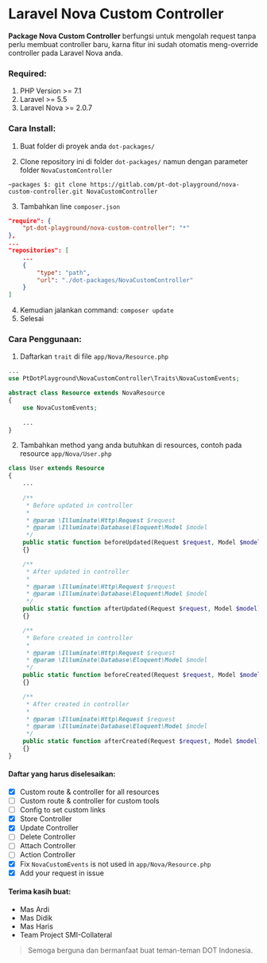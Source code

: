 # Laravel Nova Custom Controller

**Package Nova Custom Controller** berfungsi untuk mengolah request tanpa perlu membuat controller baru, karna fitur ini sudah otomatis meng-override controller pada Laravel Nova anda.

### Required:

1. PHP Version >= 7.1
2. Laravel >= 5.5
3. Laravel Nova >= 2.0.7

### Cara Install:

1. Buat folder di proyek anda `dot-packages/`

2. Clone repository ini di folder `dot-packages/` namun dengan parameter folder `NovaCustomController`

```
~packages $: git clone https://gitlab.com/pt-dot-playground/nova-custom-controller.git NovaCustomController
```

3. Tambahkan line `composer.json`

```json
"require": {
    "pt-dot-playground/nova-custom-controller": "*"
},
...
"repositories": [
    ...
    {
        "type": "path",
        "url": "./dot-packages/NovaCustomController"
    }
]
```

4. Kemudian jalankan command: `composer update`
5. Selesai

### Cara Penggunaan:

1. Daftarkan `trait` di file `app/Nova/Resource.php`

```php
...
use PtDotPlayground\NovaCustomController\Traits\NovaCustomEvents;

abstract class Resource extends NovaResource
{
    use NovaCustomEvents;
    
    ...
}
```

2. Tambahkan method yang anda butuhkan di resources, contoh pada resource `app/Nova/User.php`

```php
class User extends Resource
{
    ...
    
    /**
     * Before updated in controller
     *
     * @param \Illuminate\Http\Request $request
     * @param \Illuminate\Database\Eloquent\Model $model
     */
    public static function beforeUpdated(Request $request, Model $model)
    {}

    /**
     * After updated in controller
     *
     * @param \Illuminate\Http\Request $request
     * @param \Illuminate\Database\Eloquent\Model $model
     */
    public static function afterUpdated(Request $request, Model $model)
    {}

    /**
     * Before created in controller
     *
     * @param \Illuminate\Http\Request $request
     * @param \Illuminate\Database\Eloquent\Model $model
     */
    public static function beforeCreated(Request $request, Model $model)
    {}

    /**
     * After created in controller
     *
     * @param \Illuminate\Http\Request $request
     * @param \Illuminate\Database\Eloquent\Model $model
     */
    public static function afterCreated(Request $request, Model $model)
    {}
}
```

#### Daftar yang harus diselesaikan:
- [x] Custom route & controller for all resources
- [ ] Custom route & controller for custom tools
- [ ] Config to set custom links
- [x] Store Controller
- [x] Update Controller
- [ ] Delete Controller
- [ ] Attach Controller
- [ ] Action Controller
- [x] Fix `NovaCustomEvents` is not used in `app/Nova/Resource.php`
- [x] Add your request in issue

#### Terima kasih buat:
- Mas Ardi
- Mas Didik
- Mas Haris
- Team Project SMI-Collateral

> Semoga berguna dan bermanfaat buat teman-teman DOT Indonesia.
